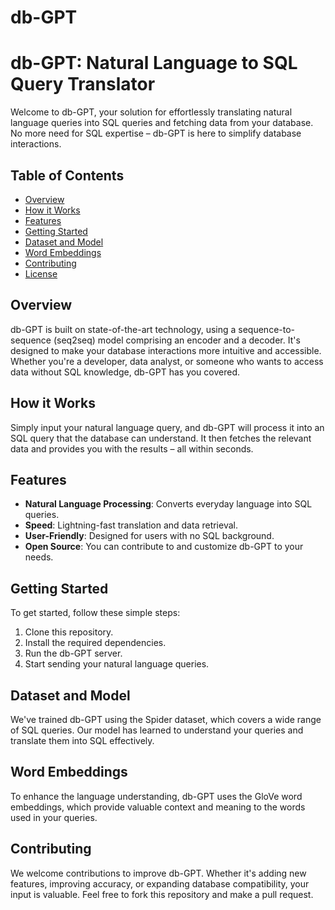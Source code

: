 # db-GPT
 # db-GPT: Natural Language to SQL Query Translator

Welcome to db-GPT, your solution for effortlessly translating natural language queries into SQL queries and fetching data from your database. No more need for SQL expertise – db-GPT is here to simplify database interactions.

## Table of Contents
- [Overview](#overview)
- [How it Works](#how-it-works)
- [Features](#features)
- [Getting Started](#getting-started)
- [Dataset and Model](#dataset-and-model)
- [Word Embeddings](#word-embeddings)
- [Contributing](#contributing)
- [License](#license)

## Overview
db-GPT is built on state-of-the-art technology, using a sequence-to-sequence (seq2seq) model comprising an encoder and a decoder. It's designed to make your database interactions more intuitive and accessible. Whether you're a developer, data analyst, or someone who wants to access data without SQL knowledge, db-GPT has you covered.

## How it Works
Simply input your natural language query, and db-GPT will process it into an SQL query that the database can understand. It then fetches the relevant data and provides you with the results – all within seconds.

## Features
- **Natural Language Processing**: Converts everyday language into SQL queries.
- **Speed**: Lightning-fast translation and data retrieval.
- **User-Friendly**: Designed for users with no SQL background.
- **Open Source**: You can contribute to and customize db-GPT to your needs.

## Getting Started
To get started, follow these simple steps:
1. Clone this repository.
2. Install the required dependencies.
3. Run the db-GPT server.
4. Start sending your natural language queries.

## Dataset and Model
We've trained db-GPT using the Spider dataset, which covers a wide range of SQL queries. Our model has learned to understand your queries and translate them into SQL effectively.

## Word Embeddings
To enhance the language understanding, db-GPT uses the GloVe word embeddings, which provide valuable context and meaning to the words used in your queries.

## Contributing
We welcome contributions to improve db-GPT. Whether it's adding new features, improving accuracy, or expanding database compatibility, your input is valuable. Feel free to fork this repository and make a pull request.




